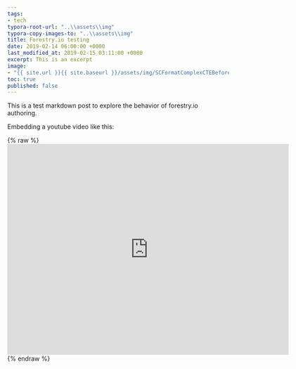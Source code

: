 ```yaml
---
tags:
- tech
typora-root-url: "..\\assets\\img"
typora-copy-images-to: "..\\assets\\img"
title: Forestry.io testing
date: 2019-02-14 06:00:00 +0000
last_modified_at: 2019-02-15 03:11:00 +0000
excerpt: This is an excerpt
image:
- "{{ site.url }}{{ site.baseurl }}/assets/img/SCFormatComplexCTEBefore_g613ip.jpg"
toc: true
published: false
---
```

This is a test markdown post to explore the behavior of forestry.io authoring. 

Embedding a youtube video like this: 

{% raw %} <iframe src="https://www.youtube.com/embed/WnaXTXSfelc?wmode=opaque&enablejsapi=1" height="480" width="640" scrolling="no" frameborder="0" allowfullscreen="yes"></iframe>{% endraw %}
<!--stackedit_data:
eyJwcm9wZXJ0aWVzIjoidGl0bGU6IHRlc3RcbiIsImhpc3Rvcn
kiOlstMTk5MDExNjE4NF19
-->